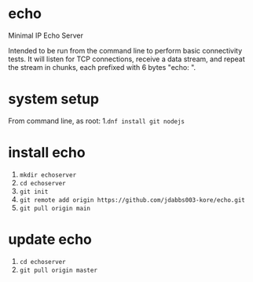 # echo
Minimal IP Echo Server

Intended to be run from the command line to perform basic connectivity tests. It will listen for TCP
connections, receive a data stream, and repeat the stream in chunks, each prefixed with 6 bytes "echo: ".

# system setup
From command line, as root:
1.`dnf install git nodejs`

# install echo
1. `mkdir echoserver`
1. `cd echoserver`
1. `git init`
1. `git remote add origin https://github.com/jdabbs003-kore/echo.git`
1. `git pull origin main`

# update echo
1. `cd echoserver`
1. `git pull origin master`
